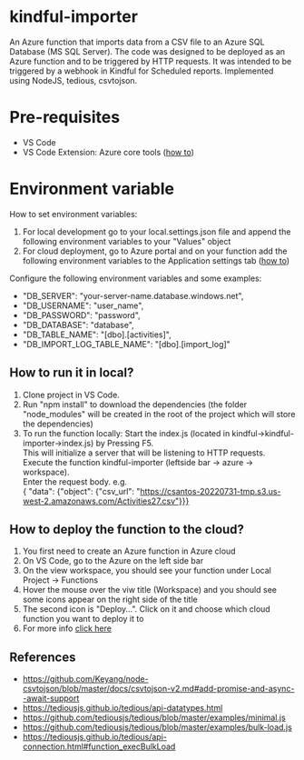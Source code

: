 # kindful-importer
An Azure function that imports data from a CSV file to an Azure SQL Database (MS SQL Server). 
The code was designed to be deployed as an Azure function and to be triggered by HTTP requests.
It was intended to be triggered by a webhook in Kindful for Scheduled reports.
Implemented using NodeJS, tedious, csvtojson.

# Pre-requisites
- VS Code
- VS Code Extension: Azure core tools ([how to](https://docs.microsoft.com/en-us/azure/azure-functions/create-first-function-vs-code-node))

# Environment variable
How to set environment variables:
1. For local development go to your local.settings.json file and append the following environment variables to your "Values" object
2. For cloud deployment, go to Azure portal and on your function add the following environment variables to the Application settings tab ([how to](https://docs.microsoft.com/en-us/azure/azure-functions/functions-how-to-use-azure-function-app-settings?tabs=portal#settings))

Configure the following environment variables and some examples:
- "DB_SERVER": "your-server-name.database.windows.net",
- "DB_USERNAME": "user_name",
- "DB_PASSWORD": "password",
- "DB_DATABASE": "database",
- "DB_TABLE_NAME": "[dbo].[activities]",
- "DB_IMPORT_LOG_TABLE_NAME": "[dbo].[import_log]"

## How to run it in local?
1. Clone project in VS Code.
2. Run "npm install" to download the dependencies (the folder "node_modules" will be created in the root of the project which will store the dependencies)
3. To run the function locally:
  Start the index.js (located in kindful->kindful-importer->index.js) by Pressing F5.\
  This will initialize a server that will be listening to HTTP requests.
  Execute the function kindful-importer (leftside bar -> azure -> workspace).\
  Enter the request body. e.g.\
    { "data": {"object": {"csv_url": "https://csantos-20220731-tmp.s3.us-west-2.amazonaws.com/Activities27.csv"}}}

## How to deploy the function to the cloud?
1. You first need to create an Azure function in Azure cloud
2. On VS Code, go to the Azure on the left side bar
3. On the view workspace, you should see your function under Local Project -> Functions
4. Hover the mouse over the viw title (Workspace) and you should see some icons appear on the right side of the title
5. The second icon is "Deploy...". Click on it and choose which cloud function you want to deploy it to
6. For more info [click here](https://docs.microsoft.com/en-us/azure/azure-functions/create-first-function-vs-code-node#deploy-the-project-to-azure)

## References
- https://github.com/Keyang/node-csvtojson/blob/master/docs/csvtojson-v2.md#add-promise-and-async--await-support
- https://tediousjs.github.io/tedious/api-datatypes.html
- https://github.com/tediousjs/tedious/blob/master/examples/minimal.js
- https://github.com/tediousjs/tedious/blob/master/examples/bulk-load.js
- https://tediousjs.github.io/tedious/api-connection.html#function_execBulkLoad
